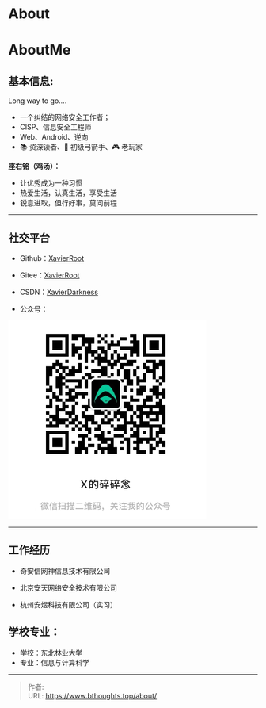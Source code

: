 # About


# AboutMe

## 基本信息:

Long way to go....

- 一个纠结的网络安全工作者；
- CISP、信息安全工程师
- Web、Android、逆向
-  :books: 资深读者、:bow_and_arrow: 初级弓箭手、:video_game: 老玩家



**座右铭（鸡汤）：**

- 让优秀成为一种习惯
- 热爱生活，认真生活，享受生活
- 锐意进取，但行好事，莫问前程

---

## 社交平台

- Github：[XavierRoot](https://github.com/XavierRoot)
- Gitee：[XavierRoot](https://gitee.com/XavierRoot)

- CSDN：[XavierDarkness](https://blog.csdn.net/XavierDarkness)

- 公众号：

![image-20230218205610888](./resource/wx.png)



---



## 工作经历

- 奇安信网神信息技术有限公司

- 北京安天网络安全技术有限公司
- 杭州安煜科技有限公司（实习）



## 学校专业：

- 学校：东北林业大学
- 专业：信息与计算科学


---

> 作者:   
> URL: https://www.bthoughts.top/about/  


